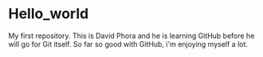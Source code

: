 # Hello_world
My first repository.
This is David Phora and he is learning GitHub before he will go for Git itself.
So far so good with GitHub, i'm enjoying myself a lot.
